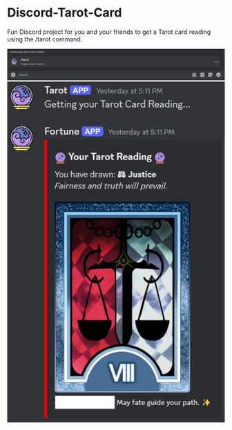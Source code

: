 # Discord-Tarot-Card
Fun Discord project for you and your friends to get a Tarot card reading using the /tarot command.

![command](https://github.com/permach-tech/Discord-Tarot-Card/blob/main/screenshots/command.png)
![Result](https://github.com/permach-tech/Discord-Tarot-Card/blob/main/screenshots/result.png)
